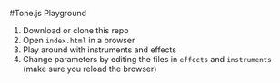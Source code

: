 #Tone.js Playground

1. Download or clone this repo
2. Open `index.html` in a browser
3. Play around with instruments and effects
4. Change parameters by editing the files in `effects` and `instruments` (make sure you reload the browser)